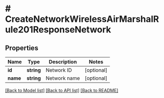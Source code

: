 # # CreateNetworkWirelessAirMarshalRule201ResponseNetwork

## Properties

Name | Type | Description | Notes
------------ | ------------- | ------------- | -------------
**id** | **string** | Network ID | [optional]
**name** | **string** | Network name | [optional]

[[Back to Model list]](../../README.md#models) [[Back to API list]](../../README.md#endpoints) [[Back to README]](../../README.md)
